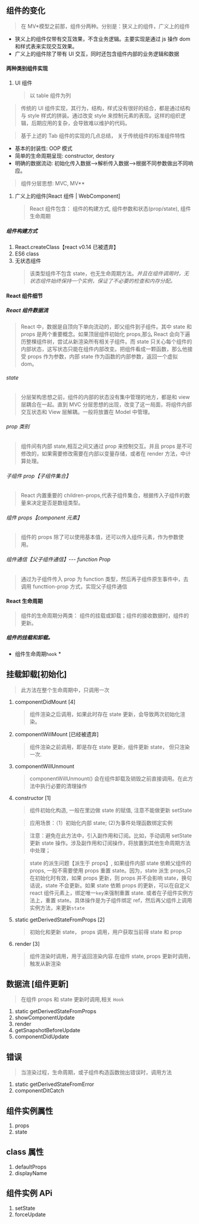 ## 组件的变化

> 在 MV\*模型之前那，组件分两种。分别是：狭义上的组件，广义上的组件

-   狭义上的组件仅带有交互效果，不含业务逻辑。主要实现是通过 js 操作 dom 和样式表来实现交互效果。
-   广义上的组件除了带有 UI 交互，同时还包含组件内部的业务逻辑和数据

#### 两种类别组件实现

1. UI 组件
    > 以 table 组件为列

> 传统的 UI 组件实现，其行为，结构，样式没有很好的结合，都是通过结构与 style 样式的拼装。通过改变 style 来控制元素的表现。这样的组织逻辑，后期应用的复杂，会导致难以维护的代码。

> 基于上述的 Tab 组件的实现的几点总结， 关于传统组件的标准组件特性

-   基本的封装性: OOP 模式
-   简单的生命周期呈现: constructor, destory
-   明确的数据流动: 初始化传入数据-->解析传入数据-->根据不同参数做出不同响应。

> 组件分层思想: MVC, MV\*\*

1. 广义上的组件[React 组件 | WebComponent]
    > React 组件包含： 组件的构建方式, 组件参数和状态(prop/state), 组件生命周期

##### 组件构建方式

1. React.createClass【react v0.14 已被遗弃】
2. ES6 class
3. 无状态组件
    > 该类型组件不包含 state，也无生命周期方法。_并且在组件调用时，无状态组件始终保持一个实例，保证了不必要的检查和内存分配。_

#### React 组件细节

##### React 组件数据流

> React 中，数据是自顶向下单向流动的，即父组件到子组件。其中 state 和 props 是两个重要概念。如果顶层组件初始化 props,那么 React 会向下遍历整棵组件树，尝试从新渲染所有相关子组件。而 state 只关心每个组件的内部状态，这写状态只能在组件内部改变。把组件看成一颗函数，那么他接受 props 作为参数，内部 state 作为函数的内部参数，返回一个虚拟 dom。

###### state

> 分层架构思想之前，组件的内部的状态没有集中管理的地方，都是和 view 层耦合在一起。直到 MVC 分层思想的出现，改变了这一局面，将组件内部交互状态和 View 层解耦。一般将放置在 Model 中管理。

###### prop 类别

> 组件间有内部 state,相互之间又通过 prop 来控制交互。并且 props 是不可修改的，如果需要修改需要在内部以变量存储，或者在 render 方法，中计算处理。

###### 子组件 prop【子组件集合】

> React 内置重要的 children-props,代表子组件集合，根据传入子组件的数量来决定是否是数组类型。

###### 组件 props【component 元素】

> 组件的 props 除了可以使用基本值，还可以传入组件元素，作为参数使用。

###### 组件通信【父子组件通信】--- function Prop

> 通过为子组件传入 prop 为 function 类型，然后再子组件原生事件中，去调用 functtion-prop 方式，实现父子组件通信

#### React 生命周期

> 组件的生命周期分两类： 组件的挂载或卸载；组件的接收数据时，组件的更新。

##### 组件的挂载和卸载。

-   组件生命周期`hook` \*

## 挂载卸载[初始化]

> 此方法在整个生命周期中，只调用一次

1. componentDidMount [4]
    > 组件渲染之后调用，如果此时存在 state 更新，会导致两次初始化渲染。
2. componentWillMount [已经被遗弃]
    > 组件渲染之前调用，即是存在 state 更新，组件更新 state， 但只渲染一次.
3. componentWillUnmount
    > componentWillUnmount() 会在组件卸载及销毁之前直接调用。在此方法中执行必要的清理操作
4. constructor [1]

    > 组件初始化构造, 一般在里边做 state 的赋值, 注意不能做更新 setState

    > 应用场景：（1）初始化内部 state; (2)为事件处理函数绑定实例

    > 注意：避免在此方法中，引入副作用和订阅。比如，手动调用 setState 更新 state 操作。涉及副作用和订阅操作，将放置到其他生命周期方法中处理；

    > state 的派生问题【派生于 props】, 如果组件内部 state 依赖父组件的 props, 一般不需要使用 props 重置 state。因为，state 派生 props,只在初始化时有效，如果 props 更新，则 props 并不会影响 state，换句话说，state 不会更新。如果 state 依赖 props 的更新，可以在自定义 react 组件元素上，绑定唯一`key`来强制重置 state. 或者在子组件实例方法上，重置 state。具体操作是为子组件绑定 ref，然后再父组件上调用实例方法，来更新`state`

5. static getDerivedStateFromProps [2]
    > 初始化和更新 state， props 调用，用户获取当前得 state 和 prop
6. render [3]
    > 组件渲染时调用，用于返回渲染内容.在组件 state, props 更新时调用，触发从新渲染

## 数据流 [组件更新]

> 在组件 props 和 state 更新时调用,相关 `Hook`

1. static getDerivedStateFromProps
2. showComponentUpdate
3. render
4. getSnapshotBeforeUpdate
5. componentDidUpdate

## 错误

> 当渲染过程，生命周期，或子组件构造函数抛出错误时，调用方法

1. static getDerivedStateFromError
2. componentDitCatch

## 组件实例属性

1. props
2. state

## class 属性

1. defaultProps
2. displayName

## 组件实例 APi

1. setState
2. forceUpdate
